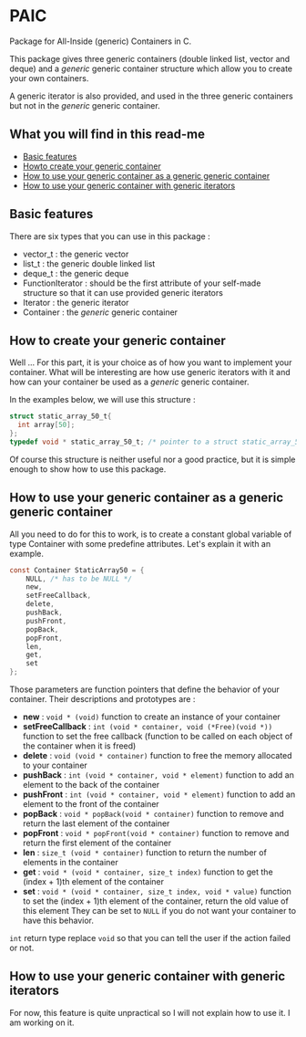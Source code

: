 # PAIC

Package for All-Inside (generic) Containers in C.
  
This package gives three generic containers (double linked list, vector and deque) and a _generic_ generic container structure which allow you to create your own containers.
  
A generic iterator is also provided, and used in the three generic containers but not in the _generic_ generic container.

## What you will find in this read-me

* [Basic features](#basic-features)
* [Howto create your generic container](#how-to-create-your-generic-container)
* [How to use your generic container as a generic generic container](#how-to-use-your-generic-container-as-a-generic-generic-container)
* [How to use your generic container with generic iterators](#how-to-use-your-generic-container-with-generic-iterators)

## Basic features

There are six types that you can use in this package :
* vector_t : the generic vector
* list_t : the generic double linked list
* deque_t : the generic deque
* FunctionIterator : should be the first attribute of your self-made structure so that it can use provided generic iterators
* Iterator : the generic iterator
* Container : the _generic_ generic container

## How to create your generic container

Well ... For this part, it is your choice as of how you want to implement your container. What will be interesting are how use generic iterators with it and how can your container be used as a _generic_ generic container.
  
In the examples below, we will use this structure :
```c
struct static_array_50_t{
  int array[50];
};
typedef void * static_array_50_t; /* pointer to a struct static_array_50_t, void * is meant for generic generic container */
```
Of course this structure is neither useful nor a good practice, but it is simple enough to show how to use this package.

## How to use your generic container as a generic generic container

All you need to do for this to work, is to create a constant global variable of type Container with some predefine attributes. Let's explain it with an example.
```c
const Container StaticArray50 = {
    NULL, /* has to be NULL */
    new,
    setFreeCallback,
    delete,
    pushBack,
    pushFront,
    popBack,
    popFront,
    len,
    get,
    set
};
```
Those parameters are function pointers that define the behavior of your container.
Their descriptions and prototypes are :
* __new__ : `void * (void)` function to create an instance of your container
* __setFreeCallback__ : `int (void * container, void (*Free)(void *))` function to set the free callback (function to be called on each object of the container when it is freed)
* __delete__ : `void (void * container)` function to free the memory allocated to your container
* __pushBack__ : `int (void * container, void * element)` function to add an element to the back of the container
* __pushFront__ : `int (void * container, void * element)` function to add an element to the front of the container
* __popBack__ : `void * popBack(void * container)` function to remove and return the last element of the container
* __popFront__ : `void * popFront(void * container)` function to remove and return the first element of the container
* __len__ : `size_t (void * container)` function to return the number of elements in the container
* __get__ : `void * (void * container, size_t index)` function to get the (index + 1)th element of the container
* __set__ : `void * (void * container, size_t index, void * value)` function to set the (index + 1)th element of the container, return the old value of this element
They can be set to `NULL` if you do not want your container to have this behavior.
  
`int` return type replace `void` so that you can tell the user if the action failed or not.

## How to use your generic container with generic iterators

For now, this feature is quite unpractical so I will not explain how to use it. I am working on it.
